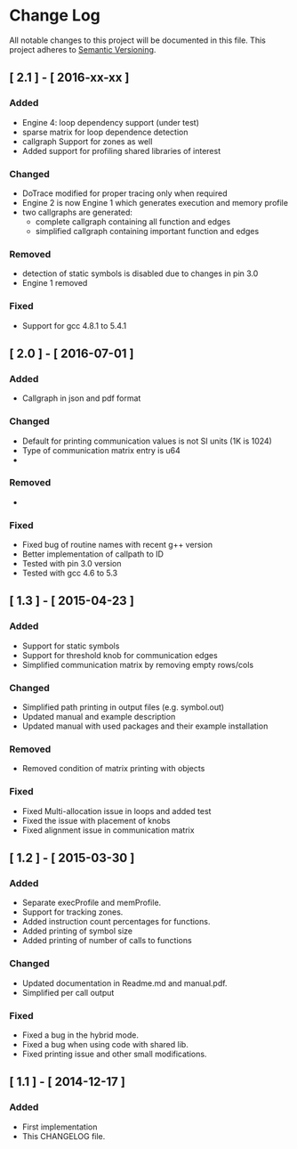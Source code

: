 # Change Log
All notable changes to this project will be documented in this file.
This project adheres to [Semantic Versioning](http://semver.org/).

## [ 2.1 ] - [ 2016-xx-xx ]
### Added
- Engine 4: loop dependency support (under test)
- sparse matrix for loop dependence detection
- callgraph Support for zones as well
- Added support for profiling shared libraries of interest

### Changed
- DoTrace modified for proper tracing only when required
- Engine 2 is now Engine 1 which generates execution and memory profile
- two callgraphs are generated:
    - complete callgraph containing all function and edges
    - simplified callgraph containing important function and edges

### Removed
- detection of static symbols is disabled due to changes in pin 3.0
- Engine 1 removed

### Fixed
- Support for gcc 4.8.1 to 5.4.1

## [ 2.0 ] - [ 2016-07-01 ]
### Added
- Callgraph in json and pdf format

### Changed
- Default for printing communication values is not SI units (1K is 1024)
- Type of communication matrix entry is u64
- 

### Removed
-

### Fixed
- Fixed bug of routine names with recent g++ version
- Better implementation of callpath to ID
- Tested with pin 3.0 version
- Tested with gcc 4.6 to 5.3


## [ 1.3 ] - [ 2015-04-23 ]
### Added
- Support for static symbols
- Support for threshold knob for communication edges
- Simplified communication matrix by removing empty rows/cols

### Changed
- Simplified path printing in output files (e.g. symbol.out)
- Updated manual and example description
- Updated manual with used packages and their example installation

### Removed
- Removed condition of matrix printing with objects

### Fixed
- Fixed Multi-allocation issue in loops and added test
- Fixed the issue with placement of knobs
- Fixed alignment issue in communication matrix


## [ 1.2 ] - [ 2015-03-30 ]
### Added
- Separate execProfile and memProfile.
- Support for tracking zones.
- Added instruction count percentages for functions.
- Added printing of symbol size
- Added printing of number of calls to functions

### Changed
- Updated documentation in Readme.md and manual.pdf.
- Simplified per call output

### Fixed
- Fixed a bug in the hybrid mode.
- Fixed a bug when using code with shared lib.
- Fixed printing issue and other small modifications.


## [ 1.1 ] - [ 2014-12-17 ]
### Added
- First implementation
- This CHANGELOG file.
